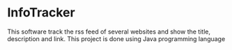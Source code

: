 # InfoTracker
This software track the rss feed of several websites and show the title, description and link. This project is done using Java programming language
